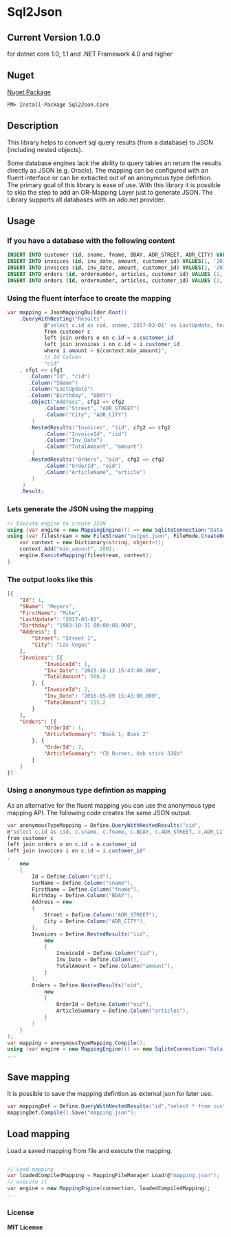 # Sql2Json

## Current Version 1.0.0

for dotnet core 1.0, 1.1 and .NET Framework 4.0 and higher


## Nuget
[Nuget Package](https://www.nuget.org/packages/Sql2Json.Core/)
```
PM> Install-Package Sql2Json.Core
```


## Description
This library helps to convert sql query results (from a database) to JSON (including nested objects).

Some database engines lack the ability to query tables an return the results directly as JSON (e.g. Oracle). 
The mapping can be configured with an fluent interface or can be extracted out of an anonymous type defintion.
The primary goal of this library is ease of use. 
With this library it is possible to skip the step to add an OR-Mapping Layer just to generate JSON.
The Library supports all databases with an ado.net provider.


## Usage

### If you have a database with the following content

```sql
INSERT INTO customer (id, sname, fname, BDAY, ADR_STREET, ADR_CITY) VALUES(1, 'Meyers','Mike','1983-10-31 00:00:00.000', 'Street 1', 'Las Vegas');
INSERT INTO invoices (id, inv_date, amount, customer_id) VALUES(1, '2015-10-12 15:43:00.000', 500.2, 1);
INSERT INTO invoices (id, inv_date, amount, customer_id) VALUES(2, '2016-05-09 15:43:00.000', 155.2, 1);
INSERT INTO orders (id, ordernumber, articles, customer_id) VALUES (1,'O-1001','Book 1, Book 2',1);
INSERT INTO orders (id, ordernumber, articles, customer_id) VALUES (2,'O-1002','CD Burner, Usb stick 32Gb',1);
```

### Using the fluent interface to create the mapping
```csharp
var mapping = JsonMappingBuilder.Root()
	.QueryWithNesting("Results",
			@"select c.id as cid, sname,'2017-03-01' as LastUpdate, fname, BDAY, ADR_STREET, ADR_CITY, i.id as iid, i.inv_date, i.amount, o.article, o.id as oid
			from customer c
			left join orders o on c.id = o.customer_id
			left join invoices i on c.id = i.customer_id
			where i.amount > ${context:min_amount}",
			// Id Column
			"cid"
	, cfg1 => cfg1
	   .Column("Id", "cid")
	   .Column("SName")
	   .Column("LastUpdate")
	   .Column("Birthday", "BDAY")
	   .Object("Address", cfg2 => cfg2
			.Column("Street", "ADR_STREET")
			.Column("City", "ADR_CITY")
		)
	   .NestedResults("Invoices", "iid", cfg2 => cfg2
			.Column("InvoiceId", "iid")
			.Column("Inv_Date")
			.Column("TotalAmount", "amount")
		)
	   .NestedResults("Orders", "oid", cfg2 => cfg2
			.Column("OrderId", "oid")
			.Column("ArticleName", "article")
		)
	 )
	.Result;
```

### Lets generate the JSON using the mapping
```csharp
// Execute engine to create JSON
using (var engine = new MappingEngine(() => new SqliteConnection("Data Source=Test.db"), mapping))
using (var filestream = new FileStream("output.json", FileMode.CreateNew)) {
	var context = new Dictionary<string, object>();
	context.Add("min_amount", 100);
    engine.ExecuteMapping(filestream, context);
}
```

### The output looks like this

```json
[{
    "Id": 1,
    "SName": "Meyers",
    "FirstName": "Mike",
    "LastUpdate": "2017-03-01",
    "Birthday": "1983-10-31 00:00:00.000",
    "Address": {
        "Street": "Street 1",
        "City": "Las Vegas"
    },
    "Invoices": [{
            "InvoiceId": 1,
            "Inv_Date": "2015-10-12 15:43:00.000",
            "TotalAmount": 500.2
        }, {
            "InvoiceId": 2,
            "Inv_Date": "2016-05-09 15:43:00.000",
            "TotalAmount": 155.2
        }
    ],
    "Orders": [{
            "OrderId": 1,
            "ArticleSummary": "Book 1, Book 2"
        }, {
            "OrderId": 2,
            "ArticleSummary": "CD Burner, Usb stick 32Gb"
        }
    ]
}]
```


### Using a anonymous type defintion as mapping
As an alternative for the fluent mapping you can use the anonymous type mapping API.
The following code creates the same JSON output.

```csharp
var anonymousTypeMapping = Define.QueryWithNestedResults("cid",
@"select c.id as cid, c.sname, c.fname, c.BDAY, c.ADR_STREET, c.ADR_CITY, i.id as iid, i.inv_date, i.amount, o.articles, o.id as oid
from customer c
left join orders o on c.id = o.customer_id
left join invoices i on c.id = i.customer_id"
,
    new
    {
        Id = Define.Column("cid"),
        SurName = Define.Column("sname"),
        FirstName = Define.Column("fname"),
        Birthday = Define.Column("BDAY"),
        Address = new
        {
            Street = Define.Column("ADR_STREET"),
            City = Define.Column("ADR_CITY"),
        },
        Invoices = Define.NestedResults("iid",
            new
            {
                InvoiceId = Define.Column("iid"),
                Inv_Date = Define.Column(),
                TotalAmount = Define.Column("amount"),
            }
        ),
        Orders = Define.NestedResults("oid",
            new
            {
                OrderId = Define.Column("oid"),
                ArticleSummary = Define.Column("articles"),
            }
        )
    }
);
var mapping = anonymousTypeMapping.Compile();
using (var engine = new MappingEngine(() => new SqliteConnection("Data Source=Test.db"), mapping));
...

```



## Save mapping

It is possible to save the mapping defintion as external json for later use.

```csharp
var mappingDef = Define.QueryWithNestedResults("id","select * from customer");
mappingDef.Compile().Save("mapping.json");
```

## Load mapping

Load a saved mapping from file and execute the mapping.

```csharp

// Load mapping
var loadedCompiledMapping = MappingFileManager.Load(@"mapping.json");
// execute it
var engine = new MappingEngine(connection, loadedCompiledMapping);
...
```

### License

__MIT License__